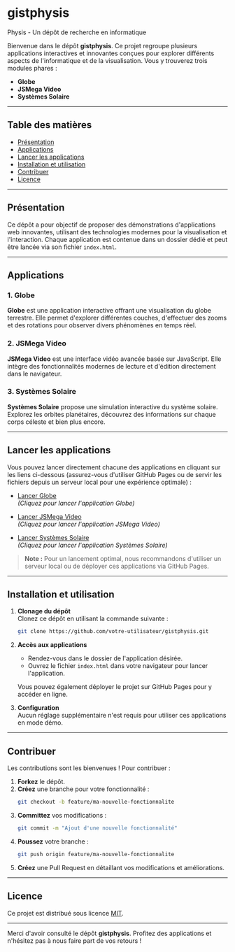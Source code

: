# gistphysis
Physis - Un dépôt de recherche en informatique

Bienvenue dans le dépôt **gistphysis**. Ce projet regroupe plusieurs applications interactives et innovantes conçues pour explorer différents aspects de l'informatique et de la visualisation. Vous y trouverez trois modules phares :

- **Globe**
- **JSMega Video**
- **Systèmes Solaire**

---

## Table des matières
- [Présentation](#présentation)
- [Applications](#applications)
- [Lancer les applications](#lancer-les-applications)
- [Installation et utilisation](#installation-et-utilisation)
- [Contribuer](#contribuer)
- [Licence](#licence)

---

## Présentation

Ce dépôt a pour objectif de proposer des démonstrations d'applications web innovantes, utilisant des technologies modernes pour la visualisation et l'interaction. Chaque application est contenue dans un dossier dédié et peut être lancée via son fichier `index.html`.

---

## Applications

### 1. Globe
**Globe** est une application interactive offrant une visualisation du globe terrestre. Elle permet d'explorer différentes couches, d'effectuer des zooms et des rotations pour observer divers phénomènes en temps réel.

### 2. JSMega Video
**JSMega Video** est une interface vidéo avancée basée sur JavaScript. Elle intègre des fonctionnalités modernes de lecture et d'édition directement dans le navigateur.

### 3. Systèmes Solaire
**Systèmes Solaire** propose une simulation interactive du système solaire. Explorez les orbites planétaires, découvrez des informations sur chaque corps céleste et bien plus encore.

---

## Lancer les applications

Vous pouvez lancer directement chacune des applications en cliquant sur les liens ci-dessous (assurez-vous d'utiliser GitHub Pages ou de servir les fichiers depuis un serveur local pour une expérience optimale) :

- [Lancer Globe](./Globe/index.html)  
  _(Cliquez pour lancer l'application Globe)_

- [Lancer JSMega Video](./JSMegaVideo/index.html)  
  _(Cliquez pour lancer l'application JSMega Video)_

- [Lancer Systèmes Solaire](./SystemesSolaire/index.html)  
  _(Cliquez pour lancer l'application Systèmes Solaire)_

> **Note :** Pour un lancement optimal, nous recommandons d'utiliser un serveur local ou de déployer ces applications via GitHub Pages.

---

## Installation et utilisation

1. **Clonage du dépôt**  
   Clonez ce dépôt en utilisant la commande suivante :
   ```bash
   git clone https://github.com/votre-utilisateur/gistphysis.git
   ```

2. **Accès aux applications**  
   - Rendez-vous dans le dossier de l'application désirée.
   - Ouvrez le fichier `index.html` dans votre navigateur pour lancer l'application.
   
   Vous pouvez également déployer le projet sur GitHub Pages pour y accéder en ligne.

3. **Configuration**  
   Aucun réglage supplémentaire n'est requis pour utiliser ces applications en mode démo.

---

## Contribuer

Les contributions sont les bienvenues ! Pour contribuer :

1. **Forkez** le dépôt.
2. **Créez** une branche pour votre fonctionnalité :
   ```bash
   git checkout -b feature/ma-nouvelle-fonctionnalite
   ```
3. **Committez** vos modifications :
   ```bash
   git commit -m "Ajout d'une nouvelle fonctionnalité"
   ```
4. **Poussez** votre branche :
   ```bash
   git push origin feature/ma-nouvelle-fonctionnalite
   ```
5. **Créez** une Pull Request en détaillant vos modifications et améliorations.

---

## Licence

Ce projet est distribué sous licence [MIT](LICENSE).

---

Merci d'avoir consulté le dépôt **gistphysis**. Profitez des applications et n'hésitez pas à nous faire part de vos retours !
